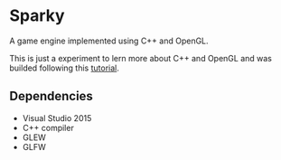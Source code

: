 # Sparky
A game engine implemented using C++ and OpenGL.

This is just a experiment to lern more about C++ and OpenGL and was builded following this [tutorial](https://www.youtube.com/playlist?list=PLlrATfBNZ98fqE45g3jZA_hLGUrD4bo6_).

## Dependencies
* Visual Studio 2015
* C++ compiler
* GLEW
* GLFW
